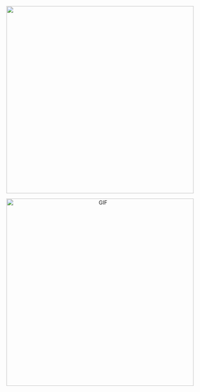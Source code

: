<p align="center">
  <img src="https://media.discordapp.net/attachments/1371357679959670857/1371359373162578010/New_Project_84.png?ex=6822d971&is=682187f1&hm=3c7cf8f6891d2c63925e2ab066a349efa93105010b816749c928f2871df018ec&=&format=webp&quality=lossless" width = "500" height = "500">
</p>

<p align="center">
  <img src="https://www.icegif.com/wp-content/uploads/2023/04/icegif-1365.gif" alt="GIF" width = "500" height = "500">
</p>
